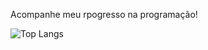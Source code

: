 Acompanhe meu rpogresso na programação! 













![Top Langs](https://github-readme-stats.vercel.app/api/top-langs/?username=pheukk&layout=compact&theme=dark)
